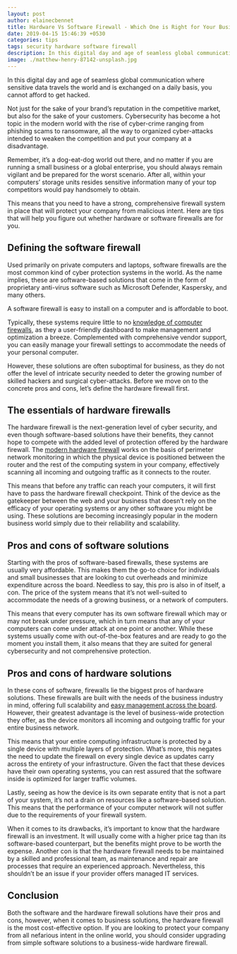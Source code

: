 ```yaml
---
layout: post
author: elainecbennet
title: Hardware Vs Software Firewall - Which One is Right for Your Business
date: 2019-04-15 15:46:39 +0530
categories: tips
tags: security hardware software firewall
description: In this digital day and age of seamless global communication where sensitive data travels the world and is exchanged on a daily basis, you cannot afford to get hacked.
image: ./matthew-henry-87142-unsplash.jpg
---
```


In this digital day and age of seamless global communication where sensitive data travels the world and is exchanged on a daily basis, you cannot afford to get hacked.

Not just for the sake of your brand’s reputation in the competitive market, but also for the sake of your customers. Cybersecurity has become a hot topic in the modern world with the rise of cyber-crime ranging from phishing scams to ransomware, all the way to organized cyber-attacks intended to weaken the competition and put your company at a disadvantage.

Remember, it’s a dog-eat-dog world out there, and no matter if you are running a small business or a global enterprise, you should always remain vigilant and be prepared for the worst scenario. After all, within your computers’ storage units resides sensitive information many of your top competitors would pay handsomely to obtain.

This means that you need to have a strong, comprehensive firewall system in place that will protect your company from malicious intent. Here are tips that will help you figure out whether hardware or software firewalls are for you.

## Defining the software firewall

Used primarily on private computers and laptops, software firewalls are the most common kind of cyber protection systems in the world. As the name implies, these are software-based solutions that come in the form of proprietary anti-virus software such as Microsoft Defender, Kaspersky, and many others.

A software firewall is easy to install on a computer and is affordable to boot.

Typically, these systems require little to no [knowledge of computer firewalls](https://www.pcworld.com/article/117557/article.html), as they a user-friendly dashboard to make management and optimization a breeze. Complemented with comprehensive vendor support, you can easily manage your firewall settings to accommodate the needs of your personal computer.

However, these solutions are often suboptimal for business, as they do not offer the level of intricate security needed to deter the growing number of skilled hackers and surgical cyber-attacks. Before we move on to the concrete pros and cons, let’s define the hardware firewall first.

## The essentials of hardware firewalls

The hardware firewall is the next-generation level of cyber security, and even though software-based solutions have their benefits, they cannot hope to compete with the added level of protection offered by the hardware firewall. The [modern hardware firewall](https://sangfor.com/product/sxf-network-security-ngaf.html) works on the basis of perimeter network monitoring in which the physical device is positioned between the router and the rest of the computing system in your company, effectively scanning all incoming and outgoing traffic as it connects to the router.

This means that before any traffic can reach your computers, it will first have to pass the hardware firewall checkpoint. Think of the device as the gatekeeper between the web and your business that doesn’t rely on the efficacy of your operating systems or any other software you might be using. These solutions are becoming increasingly popular in the modern business world simply due to their reliability and scalability.

## Pros and cons of software solutions

Starting with the pros of software-based firewalls, these systems are usually very affordable. This makes them the go-to choice for individuals and small businesses that are looking to cut overheads and minimize expenditure across the board. Needless to say, this pro is also in of itself, a con. The price of the system means that it’s not well-suited to accommodate the needs of a growing business, or a network of computers.

This means that every computer has its own software firewall which may or may not break under pressure, which in turn means that any of your computers can come under attack at one point or another. While these systems usually come with out-of-the-box features and are ready to go the moment you install them, it also means that they are suited for general cybersecurity and not comprehensive protection.

## Pros and cons of hardware solutions
In these cons of software, firewalls lie the biggest pros of hardware solutions. These firewalls are built with the needs of the business industry in mind, offering full scalability and [easy management across the board](https://security.berkeley.edu/managed-hardware-firewall-guideline). However, their greatest advantage is the level of business-wide protection they offer, as the device monitors all incoming and outgoing traffic for your entire business network.

This means that your entire computing infrastructure is protected by a single device with multiple layers of protection. What’s more, this negates the need to update the firewall on every single device as updates carry across the entirety of your infrastructure. Given the fact that these devices have their own operating systems, you can rest assured that the software inside is optimized for larger traffic volumes.

Lastly, seeing as how the device is its own separate entity that is not a part of your system, it’s not a drain on resources like a software-based solution. This means that the performance of your computer network will not suffer due to the requirements of your firewall system.

When it comes to its drawbacks, it’s important to know that the hardware firewall is an investment. It will usually come with a higher price tag than its software-based counterpart, but the benefits might prove to be worth the expense. Another con is that the hardware firewall needs to be maintained by a skilled and professional team, as maintenance and repair are processes that require an experienced approach. Nevertheless, this shouldn’t be an issue if your provider offers managed IT services.

## Conclusion

Both the software and the hardware firewall solutions have their pros and cons, however, when it comes to business solutions, the hardware firewall is the most cost-effective option. If you are looking to protect your company from all nefarious intent in the online world, you should consider upgrading from simple software solutions to a business-wide hardware firewall.

